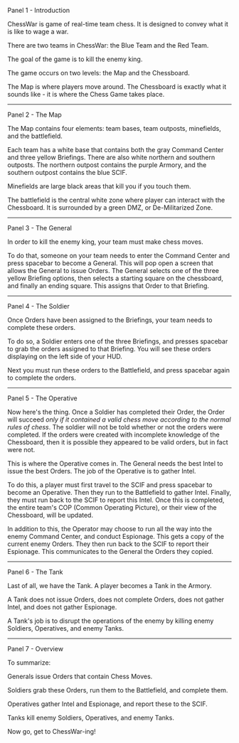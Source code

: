 Panel 1 - Introduction

ChessWar is game of real-time team chess. It is designed to convey what it is like to wage a war.

There are two teams in ChessWar: the Blue Team and the Red Team.

The goal of the game is to kill the enemy king.

The game occurs on two levels: the Map and the Chessboard.

The Map is where players move around. The Chessboard is exactly what it sounds like - it is where the Chess Game takes place.

---------------

Panel 2 - The Map

The Map contains four elements: team bases, team outposts, minefields, and the battlefield.

Each team has a white base that contains both the gray Command Center and three yellow Briefings. There are also white northern and southern outposts. The northern outpost contains the purple Armory, and the southern outpost contains the blue SCIF.

Minefields are large black areas that kill you if you touch them.

The battlefield is the central white zone where player can interact with the Chessboard. It is surrounded by a green DMZ, or De-Militarized Zone.

---------------

Panel 3 - The General

In order to kill the enemy king, your team must make chess moves.

To do that, someone on your team needs to enter the Command Center and press spacebar to become a General. This will pop open a screen that allows the General to issue Orders. The General selects one of the three yellow Briefing options, then selects a starting square on the chessboard, and finally an ending square. This assigns that Order to that Briefing.

---------------

Panel 4 - The Soldier

Once Orders have been assigned to the Briefings, your team needs to complete these orders.

To do so, a Soldier enters one of the three Briefings, and presses spacebar to grab the orders assigned to that Briefing. You will see these orders displaying on the left side of your HUD.

Next you must run these orders to the Battlefield, and press spacebar again to complete the orders.

---------------

Panel 5 - The Operative

Now here's the thing. Once a Soldier has completed their Order, the Order will succeed _only if it contained a valid chess move according to the normal rules of chess_. The soldier will not be told whether or not the orders were completed. If the orders were created with incomplete knowledge of the Chessboard, then it is possible they appeared to be valid orders, but in fact were not.

This is where the Operative comes in. The General needs the best Intel to issue the best Orders. The job of the Operative is to gather Intel.

To do this, a player must first travel to the SCIF and press spacebar to become an Operative. Then they run to the Battlefield to gather Intel. Finally, they must run back to the SCIF to report this Intel. Once this is completed, the entire team's COP (Common Operating Picture), or their view of the Chessboard, will be updated.

In addition to this, the Operator may choose to run all the way into the enemy Command Center, and conduct Espionage. This gets a copy of the current enemy Orders. They then run back to the SCIF to report their Espionage. This communicates to the General the Orders they copied.

---------------

Panel 6 - The Tank

Last of all, we have the Tank. A player becomes a Tank in the Armory.

A Tank does not issue Orders, does not complete Orders, does not gather Intel, and does not gather Espionage.

A Tank's job is to disrupt the operations of the enemy by killing enemy Soldiers, Operatives, and enemy Tanks.

---------------

Panel 7 - Overview

To summarize:

Generals issue Orders that contain Chess Moves.

Soldiers grab these Orders, run them to the Battlefield, and complete them.

Operatives gather Intel and Espionage, and report these to the SCIF.

Tanks kill enemy Soldiers, Operatives, and enemy Tanks.

Now go, get to ChessWar-ing!



